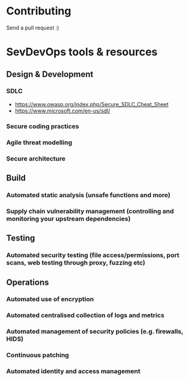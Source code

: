 # Contributing

Send a pull request :)

# SevDevOps tools & resources

## Design & Development

### SDLC

* https://www.owasp.org/index.php/Secure_SDLC_Cheat_Sheet
* https://www.microsoft.com/en-us/sdl/

### Secure coding practices 
### Agile threat modelling
### Secure architecture

## Build

### Automated static analysis (unsafe functions and more)
### Supply chain vulnerability management (controlling and monitoring your upstream dependencies)

## Testing

### Automated security testing (file access/permissions, port scans, web testing through proxy, fuzzing etc)

## Operations

### Automated use of encryption
### Automated centralised collection of logs and metrics
### Automated management of security policies (e.g. firewalls, HIDS)
### Continuous patching
### Automated identity and access management
